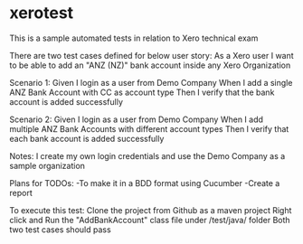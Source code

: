# xerotest
This is a sample automated tests in relation to Xero technical exam

There are two test cases defined for below user story:
As a Xero user
I want to be able to add an "ANZ (NZ)" bank account inside any Xero Organization

Scenario 1:
    Given I login as a user from Demo Company
    When I add a single ANZ Bank Account with CC as account type
    Then I verify that the bank account is added successfully

Scenario 2:
    Given I login as a user from Demo Company
    When I add multiple ANZ Bank Accounts with different account types
    Then I verify that each bank account is added successfully

Notes:
I create my own login credentials and use the Demo Company as a sample organization

Plans for TODOs:
-To make it in a BDD format using Cucumber
-Create a report

To execute this test:
Clone the project from Github as a maven project
Right click and Run the "AddBankAccount" class file under /test/java/ folder
Both two test cases should pass


